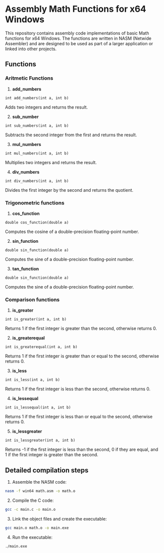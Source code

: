 # Assembly Math Functions for x64 Windows
This repository contains assembly code implementations of basic Math functions for x64 Windows. The functions are written in NASM (Netwide Assembler) and are designed to be used as part of a larger application or linked into other projects.

## Functions

### Aritmetic Functions

1. **add_numbers**
```assembly
int add_numbers(int a, int b)
```
Adds two integers and returns the result.

2. **sub_number**
```assembly
int sub_numbers(int a, int b)
```
Subtracts the second integer from the first and returns the result.

3. **mul_numbers**
```assembly
int mul_numbers(int a, int b)
```
Multiplies two integers and returns the result.

4. **div_numbers**
```assembly
int div_numbers(int a, int b)
```
Divides the first integer by the second and returns the quotient.

### Trigonometric functions
1. **cos_function**
```assembly
double cos_function(double a)
```
Computes the cosine of a double-precision floating-point number.

2. **sin_function**
```assembly
double sin_function(double a)
```
Computes the sine of a double-precision floating-point number.

3. **tan_function**
```assembly
double sin_function(double a)
```
Computes the sine of a double-precision floating-point number.

### Comparison functions
1. **is_greater**
```assembly
int is_greater(int a, int b)
```
Returns 1 if the first integer is greater than the second, otherwise returns 0.

2. **is_greaterequal**
```assembly
int is_greaterequal(int a, int b)
```
Returns 1 if the first integer is greater than or equal to the second, otherwise returns 0.

3. **is_less**
```assembly
int is_less(int a, int b)
```
Returns 1 if the first integer is less than the second, otherwise returns 0.

4. **is_lessequal**
```assembly
int is_lessequal(int a, int b)
```
Returns 1 if the first integer is less than or equal to the second, otherwise returns 0.

5. **is_lessgreater**
```assembly
int is_lessgreater(int a, int b)
```
Returns -1 if the first integer is less than the second, 0 if they are equal, and 1 if the first integer is greater than the second.

## Detailed compilation steps
1. Assemble the NASM code:
```sh
nasm -f win64 math.asm -o math.o
```
2. Compile the C code:
```sh
gcc -c main.c -o main.o
```
3. Link the object files and create the executable:
```sh
gcc main.o math.o -o main.exe
```
4. Run the executable:
```sh
./main.exe
```
